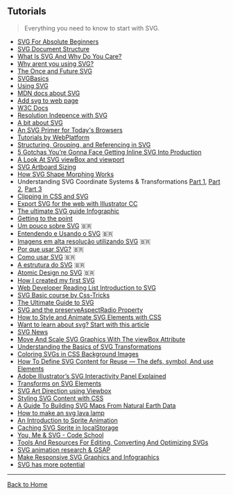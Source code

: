 ## Tutorials

> Everything you need to know to start with SVG.

- [SVG For Absolute Beginners](http://unicorn-ui.com/blog/svg-for-beginners.html)
- [SVG Document Structure](http://unicorn-ui.com/blog/svg-document-structure.html)
- [What Is SVG And Why Do You Care?](http://unicorn-ui.com/blog/what-is-svg-and-why-do-you-care.html)
- [Why arent you using SVG?](http://code.tutsplus.com/tutorials/why-arent-you-using-svg--net-25414)
- [The Once and Future SVG](http://radar.oreilly.com/2014/11/the-once-and-future-svg.html)
- [SVGBasics](http://www.svgbasics.com/)
- [Using SVG](http://css-tricks.com/using-svg/)
- [MDN docs about SVG](https://developer.mozilla.org/en-US/docs/Web/SVG)
- [Add svg to web page](http://www.sitepoint.com/add-svg-to-web-page/)
- [W3C Docs](http://www.w3.org/Graphics/SVG/)
- [Resolution Indepence with SVG](http://www.smashingmagazine.com/2012/01/16/resolution-independence-with-svg/)
- [A bit about SVG](http://seesparkbox.com/foundry/a_bit_about_svg)
- [An SVG Primer for Today's Browsers](http://www.w3.org/Graphics/SVG/IG/resources/svgprimer.html)
- [Tutorials by WebPlatform](http://docs.webplatform.org/wiki/svg)
- [Structuring, Grouping, and Referencing in SVG](http://sarasoueidan.com/blog/structuring-grouping-referencing-in-svg/)
- [5 Gotchas You’re Gonna Face Getting Inline SVG Into Production](http://css-tricks.com/gotchas-on-getting-svg-into-production/)
- [A Look At SVG viewBox and viewport](http://jonibologna.com/svg-viewbox-and-viewport/)
- [SVG Artboard Sizing](http://css-tricks.com/svg-artboard-sizing/)
- [How SVG Shape Morphing Works](http://css-tricks.com/svg-shape-morphing-works/)
- Understanding SVG Coordinate Systems & Transformations [Part 1](http://sarasoueidan.com/blog/svg-coordinate-systems/ "The viewport, viewBox, & preserveAspectRatio"), [Part 2](http://sarasoueidan.com/blog/svg-transformations/ "The transform Attribute"), [Part 3](http://sarasoueidan.com/blog/nesting-svgs/ "Establishing New Viewports")
- [Clipping in CSS and SVG](http://sarasoueidan.com/blog/css-svg-clipping/)
- [Export SVG for the web with Illustrator CC](http://creativedroplets.com/export-svg-for-the-web-with-illustrator-cc/)
- [The ultimate SVG guide Infographic](https://psdtowp.net/svg.html)
- [Getting to the point](http://schepers.cc/getting-to-the-point)
- [Um pouco sobre SVG](http://simplesideias.com.br/um-pouco-sobre-svg) 🇧🇷 
- [Entendendo e Usando o SVG](http://www.devmedia.com.br/entendendo-e-usando-o-svg/19773) 🇧🇷 
- [Imagens em alta resolução utilizando SVG](http://tableless.com.br/imagens-em-alta-resolucao-utilizando-svg/) 🇧🇷 
- [Por que usar SVG?](http://willianjusten.com.br/por-que-usar-svg/) 🇧🇷 
- [Como usar SVG](http://willianjusten.com.br/como-usar-svg/) 🇧🇷 
- [A estrutura do SVG](http://willianjusten.com.br/a-estrutura-do-svg/) 🇧🇷 
- [Atomic Design no SVG](http://willianjusten.com.br/atomic-design-no-svg/) 🇧🇷 
- [How I created my first SVG](https://ihatetomatoes.net/how-i-created-my-first-svg/)
- [Web Developer Reading List Introduction to SVG](http://demosthenes.info/blog/970/Web-Developer-Reading-List-Introduction-to-SVG)
- [SVG Basic course by Css-Tricks](http://css-tricks.com/lodge/svg/table-of-contents/)
- [The Ultimate Guide to SVG](http://www.webdesignerdepot.com/2015/01/the-ultimate-guide-to-svg/)
- [SVG and the preserveAspectRadio Property](http://unmatchedstyle.com/news/svg-and-the-preserveaspectratio-property.php)
- [How to Style and Animate SVG Elements with CSS](http://medialoot.com/blog/how-to-style-and-animate-svg-elements-with-css/)
- [Want to learn about svg? Start with this article](http://www.designyourway.net/blog/resources/want-to-learn-about-svg-start-with-this-article/)
- [SVG News](http://svg-news.com/)
- [Move And Scale SVG Graphics With The viewBox Attribute](http://www.vanseodesign.com/web-design/svg-viewbox/)
- [Understanding the Basics of SVG Transformations](http://creativecrunk.com/understanding-the-basics-of-svg-transformations/)
- [Coloring SVGs in CSS Background Images](http://codepen.io/noahblon/blog/coloring-svgs-in-css-background-images)
- [How To Define SVG Content for Reuse — The defs, symbol, And use Elements](http://www.vanseodesign.com/web-design/svg-definition-reuse/)
- [Adobe Illustrator’s SVG Interactivity Panel Explained](http://webdesign.tutsplus.com/tutorials/adobe-illustrators-svg-interactivity-panel-explained--cms-23600)
- [Transforms on SVG Elements](https://css-tricks.com/transforms-on-svg-elements/)
- [SVG Art Direction using Viewbox](http://sarasoueidan.com/blog/svg-art-direction-using-viewbox/)
- [Styling SVG <use> Content with CSS](http://tympanus.net/codrops/2015/07/16/styling-svg-use-content-css/)
- [A Guide To Building SVG Maps From Natural Earth Data](http://www.smashingmagazine.com/2015/09/making-svg-maps-from-natural-earth-data/)
- [How to make an svg lava lamp](http://codepen.io/chrisgannon/blog/how-to-make-an-svg-lava-lamp)
- [An Introduction to Sprite Animation](http://eighthdaydesign.com/journal/sprite-animation)
- [Caching SVG Sprite in localStorage](http://osvaldas.info/caching-svg-sprite-in-localstorage)
- [You, Me & SVG - Code School](https://www.codeschool.com/courses/you-me-svg)
- [Tools And Resources For Editing, Converting And Optimizing SVGs](https://www.smashingmagazine.com/2016/04/tools-and-resources-for-editing-converting-and-optimizing-svgs/)
- [SVG animation research & GSAP](http://codepen.io/FabioG/post/svg-animation-research-gsap)
- [Make Responsive SVG Graphics and Infographics](https://www.sitepoint.com/make-responsive-svg-graphs-infographics)
- [SVG has more potential](https://madebymike.com.au/writing/svg-has-more-potential/)

---
[Back to Home](https://github.com/willianjusten/awesome-svg)
